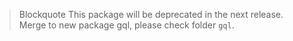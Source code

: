 > Blockquote
This package will be deprecated in the next release. Merge to new package gql, please check folder `gql`.